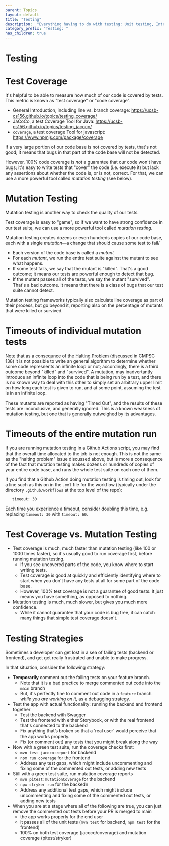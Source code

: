 ```yaml
---
parent: Topics
layout: default
title: "Testing"
description:  "Everything having to do with testing: Unit testing, Integration Testing, Test Coverage"
category_prefix: "Testing: "
has_children: true
---
```


# Testing


# Test Coverage

It's helpful to be able to measure how much of our code is covered by tests.  This metric is known as "test coverage" or "code coverage".  

* General Introduction, including line vs. branch coverage: <https://ucsb-cs156.github.io/topics/testing_coverage/>
* JaCoCo, a test Coverage Tool for Java: <https://ucsb-cs156.github.io/topics/testing_jacoco/>
* `coverage`, a test coverage Tool for javascript: <https://www.npmjs.com/package/coverage>

If a very large portion of our code base is not covered by tests, that's not good; it means that bugs in that part of the code base will not be detected.

However, 100% code coverage is *not* a guarantee that our code won't have bugs; it's easy to write tests that "cover" the code (i.e. execute it) but lack
any assertions about whether the code is, or is not, correct.  For that, we can use a more powerful tool called *mutation testing* (see below).

# Mutation Testing

Mutation testing is another way to check the quality of our tests.

Test coverage is easy to "game", so if we want to have strong confidence in our test suite, we can use a more powerful tool called *mutation testing*.

Mutation testing creates dozens or even hundreds copies of our code base, each with a single *mutation*&mdash;a change that should cause some test to fail/
* Each version of the code base is called a *mutant*
* For each *mutant*, we run the entire test suite against the mutant to see what happens.
* If some test fails, we say that the mutant is "killed".  That's a good outcome; it means our tests are powerful enough to detect that bug.
* If the mutant passes all of the tests, we say the mutant "survived". That's a bad outcome.  It means that there is a class of bugs that our test suite cannot detect.

Mutation testing frameworks typically also calculate line coverage as part of their process, but go beyond it, reporting also on the percentage of mutants that were killed or survived.

# Timeouts of individual mutation tests

Note that as a consequnce of the [Halting Problem](https://en.wikipedia.org/wiki/Halting_problem) (discussed in CMPSC 138) it is not possible to write an general algorithm to determine whether some code represnents an infinite loop or not; accordingly, there is a third outcome beyond "killed" and "survived".  A mutation, may inadvertantly introduce an infinite loop into the code that is being run by a test, and there is no known way to deal with this other to simply set an arbitrary upper limit on how long each test is given to run, and at some point, assuming the test is in an infinite loop.

These mutants are reported as having "Timed Out", and the results of these tests are inconclusive, and generally ignored.  This is a known weakness of mutation testing, but one that is generally outweighed by its advantages.

# Timeouts of the entire mutation run

If you are running mutation testing in a Github Actions script, you may find that the overall time allocated to the job is not enough.  This is not the same as the "halting problem" issue discussed above, but is more a consequence of the fact that mutation testing makes dozens or hundreds of copies of your entire code base, and runs the whole test suite on each one of them.

If you find that a Github Action doing mutation testing is timing out, look for a line such as this on in the `.yml` file for the workflow (typically under the directory `.github/workflows` at the top level of the repo): 

```
   timeout: 30
```

Each time you experience a timeout, consider doubling this time, e.g. replacing `timeout: 30` with `timeout: 60`.


# Test Coverage vs. Mutation Testing

* Test coverage is much, much faster than mutation testing (like 100 or 1000 times faster), so it's usually good to run coverage first, before running mutation testing.
  - If you see uncovered parts of the code, you know where to start writing tests.
  - Test coverage is good at quickly and efficiently identifying where to start when you don't have any tests at all for some part of the code base.
  - However, 100% test coverage is not a guarantee of good tests.  It just means you have something, as opposed to nothing.
* Mutation testing is much, much slower, but gives you much more confidence.
  - While it cannot guarantee that your code is bug free, it can catch many things that simple test coverage doesn't.
  

# Testing Strategies

Sometimes a developer can get lost in a sea of failing tests (backend or frontend), and get get really frustrated and unable to make progress.

In that situation, consider the following strategy:

* **Temporarily** comment out the failing tests on your feature branch.  
  - Note that it is a bad practice to merge commented out code into the `main` branch
  - But, it's perfectly fine to comment out code in a `feature` branch *while you are working on it*, as a debugging strategy.
* Test the app with actual functionality: running the backend and frontend together
  - Test the backend with Swagger
  - Test the frontend with either Storybook, or with the real frontend that's connected to the backend
  - Fix anything that’s broken so that a ‘real user’ would perceive that the app works properly.
  - Fix (or comment out) any tests that you might break along the way
* Now with a green test suite, run the coverage checks first:
  - `mvn test jacoco:report` for backend
  - `npm run coverage` for the frontend
  - Address any test gaps, which might include uncommenting and fixing some of the commented out tests, or adding new tests
* Still with a green test suite, run mutation coverage reports
  - `mvn pitest:mutationCoverage` for the backend
  - `npx stryker run` for the backedn
  -  Address any additional test gaps, which might include uncommenting and fixing some of the commented out tests, or adding new tests
* When you are at a stage where all of the following are true, you can just remove the commented out tests before your PR is merged to main
  - the app works properly for the end user
  - it passes all of the unit tests (`mvn test` for backend, `npm test` for the frontend)
  - 100% on both test coverage (jacoco/coverage) and mutation coverage (pitest/stryker) 


